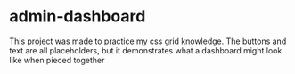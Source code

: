 # admin-dashboard

This project was made to practice my css grid knowledge. The buttons 
and text are all placeholders, but it demonstrates what a dashboard 
might look like when pieced together